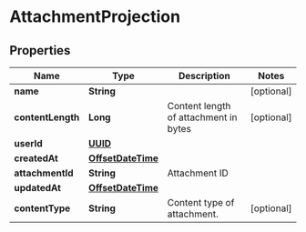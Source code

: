 

# AttachmentProjection

## Properties

Name | Type | Description | Notes
------------ | ------------- | ------------- | -------------
**name** | **String** |  |  [optional]
**contentLength** | **Long** | Content length of attachment in bytes |  [optional]
**userId** | [**UUID**](UUID) |  | 
**createdAt** | [**OffsetDateTime**](OffsetDateTime) |  | 
**attachmentId** | **String** | Attachment ID | 
**updatedAt** | [**OffsetDateTime**](OffsetDateTime) |  | 
**contentType** | **String** | Content type of attachment. |  [optional]



